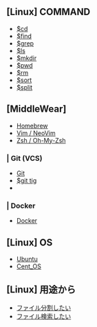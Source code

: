 ## [Linux] COMMAND
- [$cd](command_)
- [$find](command_)
- [$grep](command_)
- [$ls](command_) 
- [$mkdir](command_)
- [$pwd](command_)
- [$rm](command_)
- [$sort](command_sort)
- [$split](command_split)


## [MiddleWear]
- [Homebrew](middlewear_brew)
- [Vim / NeoVim](middlewear_vim)
- [Zsh / Oh-My-Zsh](middlewear_zsh)

### | Git (VCS)
- [Git](middlewear_git)
- [$git tig]()
- 

### | Docker
- [Docker](middlewear_docker)


## [Linux] OS
- [Ubuntu](os_ubuntu)
- [Cent_OS](os_cent_os)


## [Linux] 用途から
- [ファイル分割したい](want_)
- [ファイル検索したい](want_)
